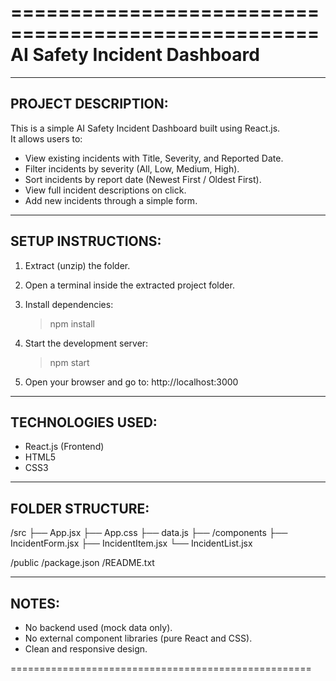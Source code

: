 ====================================================
          AI Safety Incident Dashboard
====================================================
----------------------------------------------------
PROJECT DESCRIPTION:
----------------------------------------------------
This is a simple AI Safety Incident Dashboard built using React.js.  
It allows users to:
- View existing incidents with Title, Severity, and Reported Date.
- Filter incidents by severity (All, Low, Medium, High).
- Sort incidents by report date (Newest First / Oldest First).
- View full incident descriptions on click.
- Add new incidents through a simple form.

----------------------------------------------------
SETUP INSTRUCTIONS:
----------------------------------------------------
1. Extract (unzip) the folder.

2. Open a terminal inside the extracted project folder.

3. Install dependencies:
   > npm install

4. Start the development server:
   > npm start

5. Open your browser and go to:
   http://localhost:3000

----------------------------------------------------
TECHNOLOGIES USED:
----------------------------------------------------
- React.js (Frontend)
- HTML5
- CSS3

----------------------------------------------------
FOLDER STRUCTURE:
----------------------------------------------------
/src
  ├── App.jsx
  ├── App.css
  ├── data.js
  ├── /components
       ├── IncidentForm.jsx
       ├── IncidentItem.jsx
       └── IncidentList.jsx

/public
/package.json
/README.txt

----------------------------------------------------
NOTES:
----------------------------------------------------
- No backend used (mock data only).
- No external component libraries (pure React and CSS).
- Clean and responsive design.

====================================================
